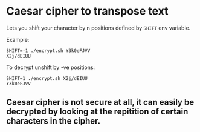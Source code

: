 # Caesar cipher to transpose text

Lets you shift your character by n positions defined by `SHIFT` env variable.

Example:
```
SHIFT=-1 ./encrypt.sh Y3k0eFJVV
X2j/dEIUU
```

To decrypt unshift by -ve positions:
```
SHIFT=1 ./encrypt.sh X2j/dEIUU
Y3k0eFJVV
```

## Caesar cipher is not secure at all, it can easily be decrypted by looking at the repitition of certain characters in the cipher.
